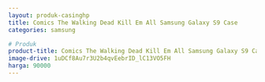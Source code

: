 ```yaml
---
layout: produk-casinghp
title: Comics The Walking Dead Kill Em All Samsung Galaxy S9 Case
categories: samsung

# Produk
product-title: Comics The Walking Dead Kill Em All Samsung Galaxy S9 Case
image-drive: 1uDCf8Au7r3U2b4qvEebrID_lC13VO5FH
harga: 90000
---
```

